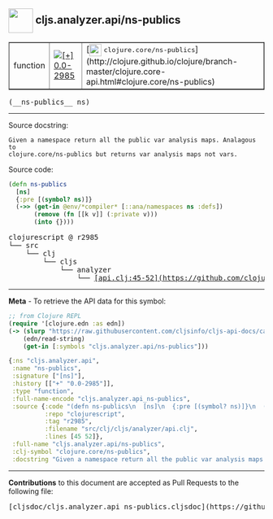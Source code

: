 ## <img width="48px" valign="middle" src="http://i.imgur.com/Hi20huC.png"> cljs.analyzer.api/ns-publics

 <table border="1">
<tr>

<td>function</td>
<td><a href="https://github.com/cljsinfo/cljs-api-docs/tree/0.0-2985"><img valign="middle" alt="[+] 0.0-2985" src="https://img.shields.io/badge/+-0.0--2985-lightgrey.svg"></a> </td>
<td>
[<img height="24px" valign="middle" src="http://i.imgur.com/1GjPKvB.png"> <samp>clojure.core/ns-publics</samp>](http://clojure.github.io/clojure/branch-master/clojure.core-api.html#clojure.core/ns-publics)
</td>
</tr>
</table>

 <samp>
(__ns-publics__ ns)<br>
</samp>

---




Source docstring:

```
Given a namespace return all the public var analysis maps. Analagous to
clojure.core/ns-publics but returns var analysis maps not vars.
```

Source code:

```clj
(defn ns-publics
  [ns]
  {:pre [(symbol? ns)]}
  (->> (get-in @env/*compiler* [::ana/namespaces ns :defs])
       (remove (fn [[k v]] (:private v)))
       (into {})))
```

 <pre>
clojurescript @ r2985
└── src
    └── clj
        └── cljs
            └── analyzer
                └── <ins>[api.clj:45-52](https://github.com/clojure/clojurescript/blob/r2985/src/clj/cljs/analyzer/api.clj#L45-L52)</ins>
</pre>


---

__Meta__ - To retrieve the API data for this symbol:

```clj
;; from Clojure REPL
(require '[clojure.edn :as edn])
(-> (slurp "https://raw.githubusercontent.com/cljsinfo/cljs-api-docs/catalog/cljs-api.edn")
    (edn/read-string)
    (get-in [:symbols "cljs.analyzer.api/ns-publics"]))
```

```clj
{:ns "cljs.analyzer.api",
 :name "ns-publics",
 :signature ["[ns]"],
 :history [["+" "0.0-2985"]],
 :type "function",
 :full-name-encode "cljs.analyzer.api_ns-publics",
 :source {:code "(defn ns-publics\n  [ns]\n  {:pre [(symbol? ns)]}\n  (->> (get-in @env/*compiler* [::ana/namespaces ns :defs])\n       (remove (fn [[k v]] (:private v)))\n       (into {})))",
          :repo "clojurescript",
          :tag "r2985",
          :filename "src/clj/cljs/analyzer/api.clj",
          :lines [45 52]},
 :full-name "cljs.analyzer.api/ns-publics",
 :clj-symbol "clojure.core/ns-publics",
 :docstring "Given a namespace return all the public var analysis maps. Analagous to\nclojure.core/ns-publics but returns var analysis maps not vars."}

```

---

__Contributions__ to this document are accepted as Pull Requests to the following file:

 <pre>
[cljsdoc/cljs.analyzer.api_ns-publics.cljsdoc](https://github.com/cljsinfo/cljs-api-docs/blob/master/cljsdoc/cljs.analyzer.api_ns-publics.cljsdoc)
</pre>


